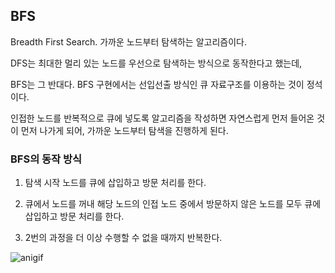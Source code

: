 ## BFS

Breadth First Search. 가까운 노드부터 탐색하는 알고리즘이다.

DFS는 최대한 멀리 있는 노드를 우선으로 탐색하는 방식으로 동작한다고 했는데,

BFS는 그 반대다. BFS 구현에서는 선입선출 방식인 큐 자료구조를 이용하는 것이 정석이다.

인접한 노드를 반복적으로 큐에 넣도록 알고리즘을 작성하면 자연스럽게 먼저 들어온 것이 먼저 나가게 되어, 가까운 노드부터 탐색을 진행하게 된다.

### BFS의 동작 방식

1. 탐색 시작 노드를 큐에 삽입하고 방문 처리를 한다.

2. 큐에서 노드를 꺼내 해당 노드의 인접 노드 중에서 방문하지 않은 노드를 모두 큐에 삽입하고 방문 처리를 한다.

3. 2번의 과정을 더 이상 수행할 수 없을 때까지 반복한다.

![anigif](https://user-images.githubusercontent.com/102349522/210301367-cab0b6ec-2e08-4135-837e-3e987c632535.gif)
